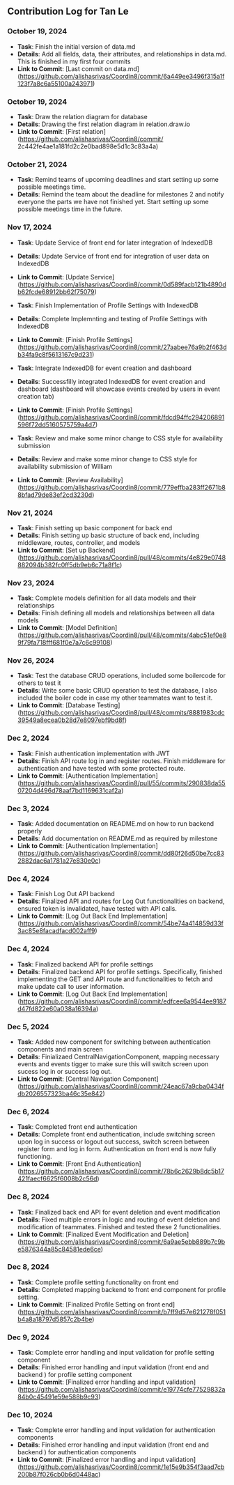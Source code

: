## Contribution Log for Tan Le

### October 19, 2024
- **Task**: Finish the initial version of data.md 
- **Details**: Add all fields, data, their attributes, and relationships in data.md. This is finished in my first four commits
- **Link to Commit**: [Last commit on data.md] (https://github.com/alishasrivas/Coordin8/commit/6a449ee3496f315a1f123f7a8c6a55100a243971)

### October 19, 2024
- **Task**: Draw the relation diagram for database
- **Details**: Drawing the first relation diagram in relation.draw.io
- **Link to Commit**: [First relation] (https://github.com/alishasrivas/Coordin8/commit/ 2c442fe4ae1a181fd2c2e0bad898e5d1c3c83a4a)

### October 21, 2024
- **Task**: Remind teams of upcoming deadlines and start setting up some possible meetings time. 
- **Details**: Remind the team about the deadline for milestones 2 and notify everyone the parts we have not finished yet. Start setting up some possible meetings time in the future. 


### Nov 17, 2024
- **Task**: Update Service of front end for later integration of IndexedDB
- **Details**: Update Service of front end for integration of user data on IndexedDB
- **Link to Commit**: [Update Service] (https://github.com/alishasrivas/Coordin8/commit/0d589facb121b4890db62fcde68912bb62f75079)

- **Task**: Finish Implementation of Profile Settings with IndexedDB
- **Details**: Complete Implemnting and testing of Profile Settings with IndexedDB
- **Link to Commit**: [Finish Profile Settings] (https://github.com/alishasrivas/Coordin8/commit/27aabee76a9b2f463db34fa9c8f5613167c9d231)


- **Task**: Integrate IndexedDB for event creation and dashboard
- **Details**: Successfilly integrated IndexedDB for event creation and dashboard (dashboard will showcase events created by users in event creation tab)
- **Link to Commit**: [Finish Profile Settings] (https://github.com/alishasrivas/Coordin8/commit/fdcd94ffc294206891596f72dd5160575759a4d7)


- **Task**: Review and make some minor change to CSS style for availability submission
- **Details**: Review and make some minor change to CSS style for availability submission of William
- **Link to Commit**: [Review Availability] (https://github.com/alishasrivas/Coordin8/commit/779effba283ff2671b88bfad79de83ef2cd3230d)



### Nov 21, 2024
- **Task**: Finish setting up basic component for back end
- **Details**: Finish setting up basic structure of back end, including middleware, routes, controller, and models
- **Link to Commit**: [Set up Backend] (https://github.com/alishasrivas/Coordin8/pull/48/commits/4e829e0748882094b382fc0ff5db9eb6c71a8f1c)

### Nov 23, 2024
- **Task**: Complete models definition for all data models and their relationships
- **Details**: Finish defining all models and relationships between all data models
- **Link to Commit**: [Model Definition] (https://github.com/alishasrivas/Coordin8/pull/48/commits/4abc51ef0e89f79fa718fff681f0e7a7c6c99108)


### Nov 26, 2024
- **Task**: Test the database CRUD operations, included some boilercode for others to test it
- **Details**: Write some basic CRUD operation to test the database, I also included the boiler code in case my other teammates want to test it.
- **Link to Commit**: [Database Testing] (https://github.com/alishasrivas/Coordin8/pull/48/commits/8881983cdc39549a8ecea0b28d7e8097ebf9bd8f)


### Dec 2, 2024
- **Task**: Finish authentication implementation with JWT 
- **Details**: Finish API route log in and register routes. Finish middleware for authentication and have tested with some protected route.
- **Link to Commit**: [Authentication Implementation] (https://github.com/alishasrivas/Coordin8/pull/55/commits/290838da5507204d496d78aaf7bd1169631caf2a)


### Dec 3, 2024
- **Task**: Added documentation on README.md on how to run backend properly
- **Details**: Add documentation on README.md as required by milestone
- **Link to Commit**: [Authentication Implementation] (https://github.com/alishasrivas/Coordin8/commit/dd80f26d50be7cc832882dac6a1781a27e830e0c)


### Dec 4, 2024
- **Task**: Finish Log Out API backend
- **Details**: Finalized API and routes for Log Out functionalities on backend, ensured token is invalidated, have tested with API calls.
- **Link to Commit**: [Log Out Back End Implementation] (https://github.com/alishasrivas/Coordin8/commit/54be74a414859d33f3ac85e8facadfacd002aff9)

### Dec 4, 2024
- **Task**: Finalized backend API for profile settings
- **Details**: Finalized backend API for profile settings. Specifically, finished implementing the GET and API route and functionalities to fetch and make update call to user information.
- **Link to Commit**: [Log Out Back End Implementation] (https://github.com/alishasrivas/Coordin8/commit/edfcee6a9544ee9187d47fd822e60a038a16394a)


### Dec 5, 2024
- **Task**: Added new component for switching between authentication components and main screen
- **Details**: Finializaed CentralNavigationComponent, mapping necessary events and events tigger to make sure this will switch screen upon sucess log in or success log out.
- **Link to Commit**: [Central Navigation Component] (https://github.com/alishasrivas/Coordin8/commit/24eac67a9cba0434fdb2026557323ba46c35e842)

### Dec 6, 2024
- **Task**: Completed front end authentication
- **Details**: Complete front end authentication, include switching screen upon log in success or logout out success, switch screen between register form and log in form. Authentication on front end is now fully functioning.
- **Link to Commit**: [Front End Authentication] (https://github.com/alishasrivas/Coordin8/commit/78b6c2629b8dc5b17421faecf6625f6008b2c56d)

### Dec 8, 2024
- **Task**: Finalized back end API for event deletion and event modification
- **Details**: Fixed multiple errors in logic and routing of event deletion and modification of teammates. Finished and tested these 2 functionalities.
- **Link to Commit**: [Finalized Event Modification and Deletion] (https://github.com/alishasrivas/Coordin8/commit/6a9ae5ebb889b7c9be5876344a85c84581ede6ce)

### Dec 8, 2024
- **Task**: Complete profile setting functionality on front end
- **Details**: Completed mapping backend to front end component for profile setting. 
- **Link to Commit**: [Finalized Profile Setting on front end] (https://github.com/alishasrivas/Coordin8/commit/b7ff9d57e621278f051b4a8a18797d5857c2b4be)


### Dec 9, 2024
- **Task**: Complete error handling and input validation for profile setting component
- **Details**: Finished error handling and input validation (front end and backend ) for profile setting component
- **Link to Commit**: [Finalized error handling and input validation] (https://github.com/alishasrivas/Coordin8/commit/e19774cfe77529832a84b0c45491e59e588b9c93)

### Dec 10, 2024
- **Task**: Complete error handling and input validation for authentication components
- **Details**: Finished error handling and input validation (front end and backend ) for authentication components
- **Link to Commit**: [Finalized error handling and input validation] (https://github.com/alishasrivas/Coordin8/commit/1e15e9b354f3aad7cb200b87f026cb0b6d0448ac)

